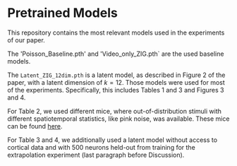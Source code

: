 # Pretrained Models

This repository contains the most relevant models used in the experiments of our paper. 

The 'Poisson_Baseline.pth' and 'Video_only_ZIG.pth` are the used baseline models.

 The `Latent_ZIG_12dim.pth` is a latent model, as described in Figure 2 of the paper, with a latent dimension of $k=12$. Those models were used for most of the experiments. Specifically, this includes Tables 1 and 3 and Figures 3 and 4.

For Table 2, we used different mice, where out-of-distribution stimuli with different spatiotemporal statistics, like pink noise, was available. These mice can be found [here](https://gin.g-node.org/pollytur/sensorium_2023_data). 

For Table 3 and 4, we additionally used a latent model without access to cortical data and with 500 neurons held-out from training for the extrapolation experiment (last paragraph before Discussion). 




